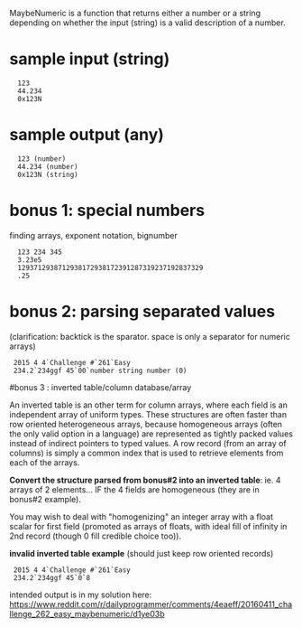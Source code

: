 MaybeNumeric is a function that returns either a number or a string depending on whether the input (string) is a valid description of a number.

# sample input (string)

      123
      44.234
      0x123N

# sample output (any)

      123 (number)
      44.234 (number)
      0x123N (string)

# bonus 1: special numbers

finding arrays, exponent notation, bignumber

      123 234 345
      3.23e5
      1293712938712938172938172391287319237192837329
      .25

# bonus 2:  parsing separated values
(clarification: backtick is the sparator. space is only a separator for numeric arrays)

     2015 4 4`Challenge #`261`Easy
     234.2`234ggf 45`00`number string number (0)

#bonus 3 : inverted table/column database/array

An inverted table is an other term for column arrays, where each field is an independent array of uniform types.  These structures are often faster than row oriented heterogeneous arrays, because homogeneous arrays (often the only valid option in a language) are represented as tightly packed values instead of indirect pointers to typed values.  A row record (from an array of columns) is simply a common index that is used to retrieve elements from each of the arrays.

**Convert the structure parsed from bonus#2 into an inverted table**: ie. 4 arrays of 2 elements... IF the 4 fields are homogeneous (they are in bonus#2 example).

You may wish to deal with "homogenizing" an integer array with a float scalar for first field (promoted as arrays of floats, with ideal fill of infinity in 2nd record (though 0 fill credible choice too)).

**invalid inverted table example** (should just keep row oriented records)

     2015 4 4`Challenge #`261`Easy
     234.2`234ggf 45`0`8

intended output is in my solution here: https://www.reddit.com/r/dailyprogrammer/comments/4eaeff/20160411_challenge_262_easy_maybenumeric/d1ye03b